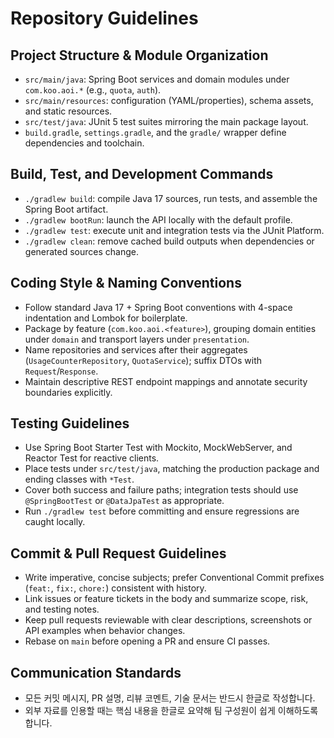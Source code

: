 # Repository Guidelines

## Project Structure & Module Organization
- `src/main/java`: Spring Boot services and domain modules under `com.koo.aoi.*` (e.g., `quota`, `auth`).
- `src/main/resources`: configuration (YAML/properties), schema assets, and static resources.
- `src/test/java`: JUnit 5 test suites mirroring the main package layout.
- `build.gradle`, `settings.gradle`, and the `gradle/` wrapper define dependencies and toolchain.

## Build, Test, and Development Commands
- `./gradlew build`: compile Java 17 sources, run tests, and assemble the Spring Boot artifact.
- `./gradlew bootRun`: launch the API locally with the default profile.
- `./gradlew test`: execute unit and integration tests via the JUnit Platform.
- `./gradlew clean`: remove cached build outputs when dependencies or generated sources change.

## Coding Style & Naming Conventions
- Follow standard Java 17 + Spring Boot conventions with 4-space indentation and Lombok for boilerplate.
- Package by feature (`com.koo.aoi.<feature>`), grouping domain entities under `domain` and transport layers under `presentation`.
- Name repositories and services after their aggregates (`UsageCounterRepository`, `QuotaService`); suffix DTOs with `Request`/`Response`.
- Maintain descriptive REST endpoint mappings and annotate security boundaries explicitly.

## Testing Guidelines
- Use Spring Boot Starter Test with Mockito, MockWebServer, and Reactor Test for reactive clients.
- Place tests under `src/test/java`, matching the production package and ending classes with `*Test`.
- Cover both success and failure paths; integration tests should use `@SpringBootTest` or `@DataJpaTest` as appropriate.
- Run `./gradlew test` before committing and ensure regressions are caught locally.

## Commit & Pull Request Guidelines
- Write imperative, concise subjects; prefer Conventional Commit prefixes (`feat:`, `fix:`, `chore:`) consistent with history.
- Link issues or feature tickets in the body and summarize scope, risk, and testing notes.
- Keep pull requests reviewable with clear descriptions, screenshots or API examples when behavior changes.
- Rebase on `main` before opening a PR and ensure CI passes.

## Communication Standards
- 모든 커밋 메시지, PR 설명, 리뷰 코멘트, 기술 문서는 반드시 한글로 작성합니다.
- 외부 자료를 인용할 때는 핵심 내용을 한글로 요약해 팀 구성원이 쉽게 이해하도록 합니다.
